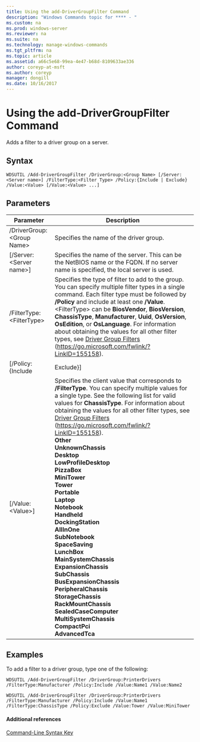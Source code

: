 ```yaml
---
title: Using the add-DriverGroupFilter Command
description: "Windows Commands topic for **** - "
ms.custom: na
ms.prod: windows-server
ms.reviewer: na
ms.suite: na
ms.technology: manage-windows-commands
ms.tgt_pltfrm: na
ms.topic: article
ms.assetid: a66c5e68-99ea-4e47-b68d-8109633ae336
author: coreyp-at-msft
ms.author: coreyp
manager: dongill
ms.date: 10/16/2017
---
```


# Using the add-DriverGroupFilter Command



Adds a filter to a driver group on a server.

## Syntax

```
WDSUTIL /Add-DriverGroupFilter /DriverGroup:<Group Name> [/Server:<Server name>] /FilterType:<Filter Type> /Policy:{Include | Exclude} /Value:<Value> [/Value:<Value> ...]
```

## Parameters

|         Parameter          |                                                                                                                                                                                                                                                                                                                                                                                                                                                                            Description                                                                                                                                                                                                                                                                                                                                                                                                                                                                            |
|----------------------------|-------------------------------------------------------------------------------------------------------------------------------------------------------------------------------------------------------------------------------------------------------------------------------------------------------------------------------------------------------------------------------------------------------------------------------------------------------------------------------------------------------------------------------------------------------------------------------------------------------------------------------------------------------------------------------------------------------------------------------------------------------------------------------------------------------------------------------------------------------------------------------------------------------------------------------------------------------------------|
| /DriverGroup:\<Group Name> |                                                                                                                                                                                                                                                                                                                                                                                                                                                              Specifies the name of the driver group.                                                                                                                                                                                                                                                                                                                                                                                                                                                              |
|  [/Server:\<Server name>]  |                                                                                                                                                                                                                                                                                                                                                                                                               Specifies the name of the server. This can be the NetBIOS name or the FQDN. If no server name is specified, the local server is used.                                                                                                                                                                                                                                                                                                                                                                                                               |
| /FilterType:\<FilterType>  |                                                                                                                                                                                                   Specifies the type of filter to add to the group. You can specify multiple filter types in a single command. Each filter type must be followed by **/Policy** and include at least one **/Value**. \<FilterType> can be **BiosVendor**, **BiosVersion**, **ChassisType**, **Manufacturer**, **Uuid**, **OsVersion**, **OsEdition**, or **OsLanguage**. For information about obtaining the values for all other filter types, see [Driver Group Filters](https://go.microsoft.com/fwlink/?LinkID=155158) (<https://go.microsoft.com/fwlink/?LinkID=155158>).                                                                                                                                                                                                    |
|     [/Policy:{Include      |                                                                                                                                                                                                                                                                                                                                                                                                                                                                             Exclude}]                                                                                                                                                                                                                                                                                                                                                                                                                                                                             |
|     [/Value:\<Value>]      | Specifies the client value that corresponds to **/FilterType**. You can specify multiple values for a single type. See the following list for valid values for **ChassisType**. For information about obtaining the values for all other filter types, see [Driver Group Filters](https://go.microsoft.com/fwlink/?LinkID=155158) (<https://go.microsoft.com/fwlink/?LinkID=155158>).</br>**Other**</br>**UnknownChassis**</br>**Desktop**</br>**LowProfileDesktop**</br>**PizzaBox**</br>**MiniTower**</br>**Tower**</br>**Portable**</br>**Laptop**</br>**Notebook**</br>**Handheld**</br>**DockingStation**</br>**AllInOne**</br>**SubNotebook**</br>**SpaceSaving**</br>**LunchBox**</br>**MainSystemChassis**</br>**ExpansionChassis**</br>**SubChassis**</br>**BusExpansionChassis**</br>**PeripheralChassis**</br>**StorageChassis**</br>**RackMountChassis**</br>**SealedCaseComputer**</br>**MultiSystemChassis**</br>**CompactPci**</br>**AdvancedTca** |

## <a name="BKMK_examples"></a>Examples

To add a filter to a driver group, type one of the following:
```
WDSUTIL /Add-DriverGroupFilter /DriverGroup:PrinterDrivers /FilterType:Manufacturer /Policy:Include /Value:Name1 /Value:Name2
```
```
WDSUTIL /Add-DriverGroupFilter /DriverGroup:PrinterDrivers /FilterType:Manufacturer /Policy:Include /Value:Name1 /FilterType:ChassisType /Policy:Exclude /Value:Tower /Value:MiniTower
```

#### Additional references

[Command-Line Syntax Key](command-line-syntax-key.md)

